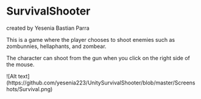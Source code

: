 # SurvivalShooter
<p>
created by Yesenia Bastian Parra </p>
<p> This is a game where the player chooses to shoot enemies such as zombunnies, hellaphants, and zombear. </p>

<p> 
The character can shoot from the gun when you click on the right side of the mouse. </p>
![Alt text] (https://github.com/yesenia223/UnitySurvivalShooter/blob/master/Screenshots/Survival.png)
<br></br>
